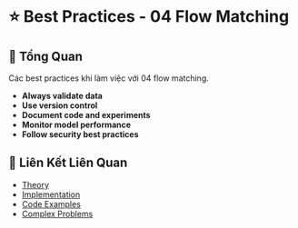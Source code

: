 # ⭐ Best Practices - 04 Flow Matching

## 🎯 Tổng Quan

Các best practices khi làm việc với 04 flow matching.

- **Always validate data**
- **Use version control**
- **Document code and experiments**
- **Monitor model performance**
- **Follow security best practices**

## 🔗 Liên Kết Liên Quan

- [Theory](./THEORY_04_flow_matching.md)
- [Implementation](./IMPLEMENTATION_04_flow_matching.md)
- [Code Examples](./CODE_EXAMPLES_04_flow_matching.md)
- [Complex Problems](./COMPLEX_PROBLEMS.md)
